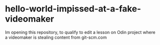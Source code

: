 # hello-world-impissed-at-a-fake-videomaker
Im opening this repository, to qualify to edit a lesson on Odin project where a videomaker is stealing content from git-scm.com
